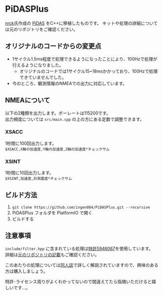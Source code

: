 # PiDASPlus

[nrck](https://github.com/nrck)氏作成の [PiDAS](https://github.com/nrck/PiDAS) をC++に移植したものです。
キットや処理の詳細については元のリポジトリをご確認ください。

## オリジナルのコードからの変更点

- 1サイクル1.5ms程度で処理できるようになったことにより、100Hzで処理が行えるようになりました。
  - オリジナルのコードでは1サイクル15~18msかかっており、100Hzで処理できていませんでした。
- 今のところ、観測情報のNMEAでの出力に対応しています。

## NMEAについて

以下の2種類を出力します。ボーレートは115200です。  
出力頻度については `src/main.cpp` の上の方にある定数で調整できます。

### XSACC

1秒間に100回出力します。  
`$XSACC,X軸の加速度,Y軸の加速度,Z軸の加速度*チェックサム`

### XSINT

1秒間に10回出力します。  
`$XSINT,加速度,計測震度*チェックサム`

## ビルド方法

1. `git clone https://github.com/ingen084/PiDASPlus.git --recursive`
2. PiDASPlus フォルダを PlatformIO で開く
3. ビルドする

## 注意事項

`include/filter.hpp` に含まれている処理は[特許5946067](https://plidb.inpit.go.jp/pldb/html/HTML.L/2016/001/L2016001200.html)を使用しています。  
詳細は[元のリポジトリの記載](https://github.com/nrck/PiDAS/blob/main/NOTICE)もご確認ください。

このあたりの処理については[同人誌](https://booth.pm/ja/items/3022619)で詳しく解説されていますので、興味のある方は購入しましょう。

特許･ライセンス周りがよくわかってないので間違えてたら指摘いただけると嬉しいです…。

